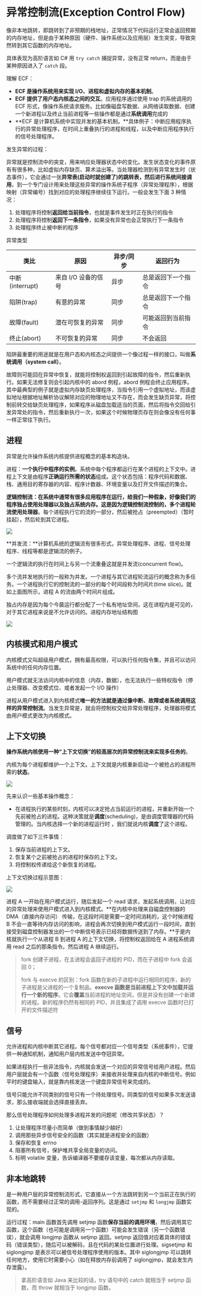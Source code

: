 # 异常控制流(Exception Control Flow)

像非本地跳转，即跳转到了非预期的栈地址，正常情况下代码运行正常会返回预期的内存地址，但是由于某种原因（硬件、操作系统以及应用层）发生突变，导致突然转到其它函数的内存地址。

具体表现为高阶语言如 C# 用 `try catch` 捕捉异常，没有正常 return，而是由于某种原因进入了 `catch` 段。

理解 ECF：

- **ECF 是操作系统用来实现 I/O、进程和虚拟内存的基本机制**。
- **ECF 提供了用户态内核态之间的交互**。应用程序通过使用 trap 的系统调用的 ECF 形式，像操作系统请求服务。比如像磁盘写数据、从网络读取数据、创建一个新进程以及终止当前进程等一些操作都是通过**系统调用**完成的
- **ECF 是计算机系统中实现并发的基本机制。**具体例子：中断应用程序执行的异常处理程序，在时间上重叠执行的进程和线程，以及中断应用程序执行的信号处理程序。

发生异常的过程：

异常就是控制流中的突变，用来响应处理器状态中的变化。发生状态变化的事件原有有很多种，比如虚拟内存缺页、算术溢出等。当处理器检测到有异常发生时（状态事件），它会通过一张**异常表(启动时就创建了)**的跳转表，然后进行**系统间接调用**，到一个专门设计用来处理这些异常的操作系统子程序（异常处理程序），根据映射（异常编号）找到对应的处理程序继续往下运行。一般会发生下面 3 种情况：

1. 处理程序将控制**返回给当前指令**，也就是事件发生时正在执行的指令
2. 处理程序将控制**返回下一条指令**，如果没有异常也会正常执行下一条指令
3. 处理程序终止被中断的程序

异常类型

| 类比            | 原因                | 异步/同步 | 返回行为           |
| --------------- | ------------------- | --------- | ------------------ |
| 中断(interrupt) | 来自 I/O 设备的信号 | 异步      | 总是返回下一个指令 |
| 陷阱(trap)      | 有意的异常          | 同步      | 总是返回下一个指令 |
| 故障(fault)     | 潜在可恢复的异常    | 同步      | 可能返回到当前指令 |
| 终止(abort)     | 不可恢复的异常      | 同步      | 不会返回           |

陷阱最重要的用途就是在用户态和内核态之间提供一个像过程一样的接口，叫做**系统调用（system call）**。

故障则可能回在异常中恢复，就能将控制权返回到引起故障的指令，然后重新执行。如果无法修复则会引起内核中的 abord 例程，abord 例程会终止应用程序。其中最典型的例子就是虚拟内存缺页处理程序，当指令引用一个虚拟地址，而该虚拟地址根据地址解析协议解除对应的物理地址又不存在，而会发生缺页异常，将控制前转交给缺页处理程序，如果程序从磁盘加载适当的页面，然后将指令交回给引发异常处的指令，然后重新执行一次，如果这个时候物理页存在则会像没有任何事一样正常往下执行。

## 进程

异常是允许操作系统内核提供进程概念的基本构造块。

进程：**一个执行中程序的实例**。系统中每个程序都运行在某个进程的上下文中。进程上下文是由程序**正确运行所需的状态**组成。这个状态包括：程序代码和数据、栈、通用目的寄存器的内容、程序计数器、环境变量以及打开文件描述的集合。

**逻辑控制流：**在系统中通常有很多应用程序在运行，给我们一种假象，好像我们的程序独占使用处理器以及独占系统内存。这是因为逻辑控制流控制的，多个进程**轮流使用处理器**。每个进程执行它的流的一部分，然后被抢占（preempted）（暂时挂起），然后轮到其它进程。

![](asserts/1605000316.jpg)

**并发流：**计算机系统的逻辑流有很多形式，异常处理程序、进程、信号处理程序、线程等都是逻辑流的例子。

一个逻辑流的执行在时间上与另一个流重叠这就是并发流(concurrent flow)。

多个流并发地执行的一般称为并发。一个进程与其它进程轮流运行的概念称为多任务。一个进程执行它的控制流的一部分的每个时间段称为时间片(time slice)。就如上面图所示，进程 A 的流由两个时间片组成。

独占内存是因为每个今晨运行都分配了一个私有地址空间，这在进程内是可见的，对于其它进程来说是不允许访问的。进程内存地址结构图

![](asserts/1605002276.jpg)

## 内核模式和用户模式

内核模式又叫超级用户模式，拥有最高权限，可以执行任何指令集，并且可以访问系统中的任何内存位置。

用户模式就无法访问内核中的信息（内存，数据），也无法执行一些特权指令（停止处理器、改变模式位、或者发起一个 I/O 操作）

进程从用户模式进入到内核模式**唯一的方法就是通过像中断、故障或者系统调用这样的异常控制流**。当发生异常是，就会将控制权交给异常处理程序，处理器将模式由用户模式更改为内核模式。

## 上下文切换

**操作系统内核使用一种“上下文切换”的较高层次的异常控制流来实现多任务的**。

内核为每个进程都维护一个上下文。上下文就是内核重新启动一个被抢占的进程所需的**状态**。

![](asserts/context.png)

先来认识一些基本操作概念：

- 在进程执行的某些时刻，内核可以决定抢占当前运行的进程，并重新开始一个先前被抢占的进程。这种决策就是**调度**(scheduling)，是由调度管理器的代码管理的。当内核选择一个新的进程运行时 ，我们就说内核**调度**了这个进程。

调度做了如下三件事情：

1. 保存当前进程的上下文。
2. 恢复某个之前被抢占的进程时保存的上下文。
3. 将控制权传递给这个新恢复的进程。

上下文切换过程示意图：

![](asserts/1605065197.png)

进程 A 一开始在用户模式运行，随后发起一个 read 请求，发起系统调用，让对应的异常处理来使用户模式进入到内核模式。**在内核中处理来自磁盘控制器的 DMA（直接内存访问） 传输，在这段时间是需要一定时间消耗的，这个时候进程 B 不会一直等待内存访问的影响，进程会再次切换到用户模式运行一段时间，直到接受到磁盘控制器发出的一个中断信号表示已经将数据传送到了内存。**于是内核就执行一个从进程 B 到进程 A 的上下文切换，将控制权返回给在 A 进程系统调用 read 之后的那条指令。然后进程 A 继续运行。

> fork 创建子进程，在主进程会返回子进程的 PID，而在子进程中 fork 会返回 0；
>
> fork 与 execve 的区别：fork 函数在新的子进程中运行相同的程序，新的子进程是父进程的一个复制品。**execve 函数是当前进程上下文中加载并运行一个新的程序**。它会**覆盖**当前进程的地址空间，但是并没有创建一个新建的进程。新的程序仍然有相同的 PID，并且集成了调用 execve 函数时已打开的文件描述符

## 信号

允许进程和内核中断其它进程。每个信号都对应一个信号类型（系统事件），它提供一种通知机制，通知用户层内核发送中夺冠异常。

如果进程执行一些非法指令，内核就会发送一个对应的异常信号给用户进程。然后用户层就会有一个函数（信号处理程序）来接收并处理来自内核的中断信号。例如平时的键盘输入，就是靠内核发送一个键盘异常信号来完成的。

信号只能允许不同类别的信号只有一个待处理信号。同类型的信号如果多次发送请求，那么接收端就会选择直接丢弃。

那么信号处理程序如何处理多进程并发的问题呢（修改共享状态）？

1. 让处理程序尽量小而简单（做到事情越少越好）
2. 调用那些异步信号安全的函数（其实就是进程安全的函数）
3. 保存和恢复 errno
4. 阻塞所有信号，保护堆共享全局变量的访问。
5. 标明 volatile 变量，告诉编译器不要缓存该变量，每次都从内存读取。

## 非本地跳转

是一种用户层的异常控制流形式，它直接从一个方法跳转到另一个当前正在执行的函数，而不需要经过正常的调用-返回序列。这是通过 `setjmp` 和 `longjmp` 函数实现的。

运行过程：main 函数首先调用 setjmp 函数**保存当前的调用环境**，然后调用其它函数，这个函数（也可能是调用另一个函数）可能会发生错误（另一个函数错误），就会调用 longjmp 函数从 setjmp 返回。setjmp 返回值对应着具体的错误码（错误类型），随后可以被解码，且在代码的某处位置进行处理。sigsetjmp 和 siglongjmp 是表示可以被信号处理程序使用的版本。其中 siglongjmp 可以跳转任何地方，使用它时需要小心（如在释放内存前调用了 siglongjmp，就会发生内存泄露）。

> 拿高阶语言如 Java 来比较的话，try 语句中的 catch 就相当于 setjmp 函数，而 throw 就相当于 longjmp 函数。

